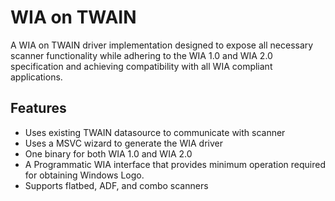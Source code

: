 # WIA on TWAIN
A WIA on TWAIN driver implementation designed to expose all necessary scanner functionality while 
adhering to the WIA 1.0 and WIA 2.0 specification and achieving compatibility with all WIA compliant applications.

## Features

 - Uses existing TWAIN datasource to communicate with scanner
 - Uses a MSVC wizard to generate the WIA driver
 - One binary for both WIA 1.0 and WIA 2.0
 - A Programmatic WIA interface that provides minimum operation required for obtaining Windows Logo.
 - Supports flatbed, ADF, and combo scanners
